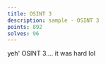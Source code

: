 ```yaml
---
title: OSINT 3
description: sample - OSINT 3
points: 892
solves: 96
---
```


yeh' OSINT 3.... it was hard lol
